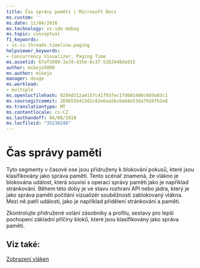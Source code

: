 ```yaml
---
title: Čas správy paměti | Microsoft Docs
ms.custom: ''
ms.date: 11/04/2016
ms.technology: vs-ide-debug
ms.topic: conceptual
f1_keywords:
- vs.cv.threads.timeline.paging
helpviewer_keywords:
- Concurrency Visualizer, Paging Time
ms.assetid: 67af3509-3a7d-435d-bc37-5262448da915
author: mikejo5000
ms.author: mikejo
manager: douge
ms.workload:
- multiple
ms.openlocfilehash: 0284d312a4157c41f93fec17d601406c669a83c1
ms.sourcegitcommit: 269b55b413d2c82e6aa56c6ab8e53da7926fb2e8
ms.translationtype: MT
ms.contentlocale: cs-CZ
ms.lasthandoff: 06/08/2018
ms.locfileid: "35238248"
---
```

# <a name="memory-management-time"></a>Čas správy paměti
Tyto segmenty v časové ose jsou přidruženy k blokování pokusů, které jsou klasifikovány jako správa paměti. Tento scénář znamená, že vlákno je blokována událost, která souvisí s operací správy paměti jako je například stránkování. Během této doby je ve stavu rozhraní API nebo jádra, který je jako správa paměti počítání vizualizér souběžnosti zablokovaný vlákna. Mezi ně patří události, jako je například přidělení stránkování a paměti.  
  
 Zkontrolujte přidružené volání zásobníky a profilu, sestavy pro lepší pochopení základní příčiny bloků, které jsou klasifikovány jako správa paměti.  
  
## <a name="see-also"></a>Viz také:  
 [Zobrazení vláken](../profiling/threads-view-parallel-performance.md)
